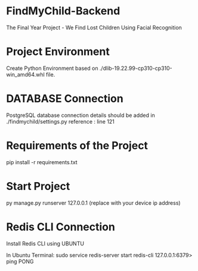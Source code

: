 # FindMyChild-Backend

The Final Year Project - We Find Lost Children Using Facial Recognition

# Project Environment

Create Python Environment based on ./dlib-19.22.99-cp310-cp310-win_amd64.whl file.

# DATABASE Connection

PostgreSQL database connection details should be added in ./findmychild/settings.py
reference : line 121

# Requirements of the Project

pip install -r requirements.txt

# Start Project

py manage.py runserver 127.0.0.1 (replace with your device ip address)

# Redis CLI Connection

Install Redis CLI using UBUNTU

In Ubuntu Terminal:
sudo service redis-server start
redis-cli
127.0.0.1:6379> ping
PONG
